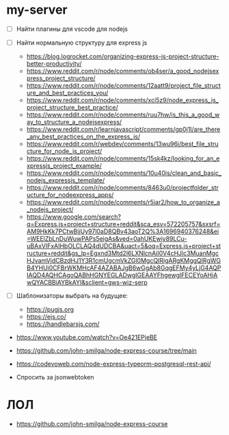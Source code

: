 # my-server

- [ ] Найти плагины для vscode для nodejs
- [ ] Найти нормальную структуру для express js
    - https://blog.logrocket.com/organizing-express-js-project-structure-better-productivity/
    - https://www.reddit.com/r/node/comments/ob4ser/a_good_nodejsexpress_project_structure/
    - https://www.reddit.com/r/node/comments/12aatt9/project_file_structure_and_best_practices_you/
    - https://www.reddit.com/r/node/comments/xci5z9/node_express_js_project_structure_best_practice/
    - https://www.reddit.com/r/node/comments/ruu7hw/is_this_a_good_way_to_structure_a_nodejsexpress/
    - https://www.reddit.com/r/learnjavascript/comments/gp0j1l/are_there_any_best_practices_on_the_express_js/
    - https://www.reddit.com/r/webdev/comments/13wu96i/best_file_structure_for_node_js_project/
    - https://www.reddit.com/r/node/comments/15sk4kz/looking_for_an_expressjs_project_example/
    - https://www.reddit.com/r/node/comments/10u40is/clean_and_basic_nodejs_expressjs_template/
    - https://www.reddit.com/r/node/comments/8463u0/projectfolder_structure_for_nodeexpress_apps/
    - https://www.reddit.com/r/node/comments/r5iar2/how_to_organize_a_nodejs_project/
    - https://www.google.com/search?q=Express.js+project+structure+reddit&sca_esv=572205757&sxsrf=AM9HkKk7PCtwBjjUy97l0aD8QBv43aoT2Q%3A1696940376248&ei=WEElZbLnDuWuwPAPs5eigAs&ved=0ahUKEwiy89LCu-uBAxVlFxAIHbOLCLAQ4dUDCBA&uact=5&oq=Express.js+project+structure+reddit&gs_lp=Egxnd3Mtd2l6LXNlcnAiI0V4cHJlc3MuanMgcHJvamVjdCBzdHJ1Y3R1cmUgcmVkZGl0MgcQIRigARgKMggQIRgWGB4YHUi0CFBrWKMHcAF4AZABAJgB6wGgAb8GqgEFMy4yLjG4AQPIAQD4AQHCAgoQABhHGNYEGLADwgIGEAAYFhgewgIFECEYoAHiAwQYACBBiAYBkAYI&sclient=gws-wiz-serp

- [ ] Шаблонизаторы выбрать на будущее:
    - https://pugjs.org
    - https://ejs.co/
    - https://handlebarsjs.com/




- https://www.youtube.com/watch?v=Oe421EPjeBE
- https://github.com/john-smilga/node-express-course/tree/main
- https://codevoweb.com/node-express-typeorm-postgresql-rest-api/

- Спросить за jsonwebtoken


# ЛОЛ
- https://github.com/john-smilga/node-express-course